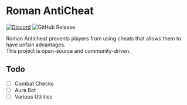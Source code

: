 # Roman AntiCheat
[![Discord](https://img.shields.io/discord/1295390200826167356)](https://discord.gg/c5SVxD76Wb)
![GitHub Release](https://img.shields.io/github/v/release/KamikazeVerde/RomanAC)

Roman Anticheat prevents players from using cheats that allows them to have unfain advantages. \
This project is open-source and community-driven.

## Todo
- [ ] Combat Checks
- [ ] Aura Bot
- [ ] Various Utilities
